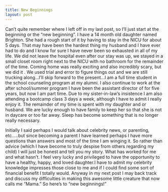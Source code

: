 ```yaml
---
title: New Beginnings
layout: post
---
```


Can’t quite remember where I left off in my last post, so I’ll just start at the beginning or the “new beginning”. I have a 14 month old daughter named Brighton. She had a rough start of it by having to stay in the NICU for about 5 days. That may have been the hardest thing my husband and I have ever had to do and I know for sure I have never been so exhausted in all of my life. We did not leave the hospital even after our stay was up, we stayed in a small closet room right next to the NICU with no bathroom for the remainder of the time. Coming home was really exciting and also incredibly scary, but we did it . We used trial and error to figure things out and we are still trucking along...I’ll skip forward to the present...I am a full time student in the school counseling program at my alumni. I also continue to work at the after school/summer program I have been the assistant director of for five years, but now I am part time. Due to my sister-in-law’s insistence I am also attending a bootcamp class 3 days a week, although I have to admit I really enjoy it. The remainder of my time is spent with my daughter and or husband. We are lucky enough to have family to keep her so that she is not in daycare or too far away. Sleep has become something that is no longer really necessary.

Initially I said perhaps I would talk about celebrity news, or parenting, etc.....but since becoming a parent I have learned perhaps I have more questions than answers and most of the time I am winging it. So rather than advice (which I have become to truly despise from others regarding my child) I will just be honest and tell you my story. What has worked for me and what hasn’t. I feel very lucky and privileged to have the opportunity to have a healthy, happy, and loved daughter.I have to admit my celebrity knowledge impresses those close to me and if I could find some sort of financial benefit I totally would. Anyway in my next post I may back track and discuss my difficulties in making this awesome little creature that now calls me “Mama.” So here’s to “new beginnings!”
